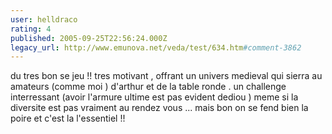 ```yaml
---
user: helldraco
rating: 4
published: 2005-09-25T22:56:24.000Z
legacy_url: http://www.emunova.net/veda/test/634.htm#comment-3862
---
```

du tres bon se jeu !! tres motivant , offrant un univers medieval qui sierra au amateurs (comme moi ) d'arthur et de la table ronde .
un challenge interressant (avoir l'armure ultime est pas evident dediou ) meme si la diversite est pas vraiment au rendez vous ...
mais bon on se fend bien la poire et c'est la l'essentiel !!